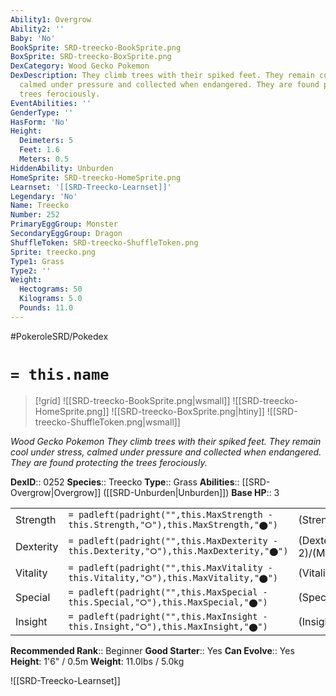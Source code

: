 ```yaml
---
Ability1: Overgrow
Ability2: ''
Baby: 'No'
BookSprite: SRD-treecko-BookSprite.png
BoxSprite: SRD-treecko-BoxSprite.png
DexCategory: Wood Gecko Pokemon
DexDescription: They climb trees with their spiked feet. They remain cool under stress,
  calmed under pressure and collected when endangered. They are found protecting the
  trees ferociously.
EventAbilities: ''
GenderType: ''
HasForm: 'No'
Height:
  Deimeters: 5
  Feet: 1.6
  Meters: 0.5
HiddenAbility: Unburden
HomeSprite: SRD-treecko-HomeSprite.png
Learnset: '[[SRD-Treecko-Learnset]]'
Legendary: 'No'
Name: Treecko
Number: 252
PrimaryEggGroup: Monster
SecondaryEggGroup: Dragon
ShuffleToken: SRD-treecko-ShuffleToken.png
Sprite: treecko.png
Type1: Grass
Type2: ''
Weight:
  Hectograms: 50
  Kilograms: 5.0
  Pounds: 11.0
---
```


#PokeroleSRD/Pokedex

# `= this.name`

> [!grid]
> ![[SRD-treecko-BookSprite.png|wsmall]]
> ![[SRD-treecko-HomeSprite.png]]
> ![[SRD-treecko-BoxSprite.png|htiny]]
> ![[SRD-treecko-ShuffleToken.png|wsmall]]


*Wood Gecko Pokemon*
*They climb trees with their spiked feet. They remain cool under stress, calmed under pressure and collected when endangered. They are found protecting the trees ferociously.*

**DexID**:: 0252
**Species**:: Treecko
**Type**:: Grass
**Abilities**:: [[SRD-Overgrow|Overgrow]] ([[SRD-Unburden|Unburden]])
**Base HP**:: 3

|           |                                                                                        |                                          |
| --------- | -------------------------------------------------------------------------------------- | ---------------------------------------- |
| Strength  | `= padleft(padright("",this.MaxStrength - this.Strength,"⭘"),this.MaxStrength,"⬤")`    | (Strength::2)/(MaxStrength::4)   |
| Dexterity | `= padleft(padright("",this.MaxDexterity - this.Dexterity,"⭘"),this.MaxDexterity,"⬤")` | (Dexterity:: 2)/(MaxDexterity::5) |
| Vitality  | `= padleft(padright("",this.MaxVitality - this.Vitality,"⭘"),this.MaxVitality,"⬤")`    | (Vitality::1)/(MaxVitality::3)   |
| Special   | `= padleft(padright("",this.MaxSpecial - this.Special,"⭘"),this.MaxSpecial,"⬤")`       | (Special::2)/(MaxSpecial::4)     |
| Insight   | `= padleft(padright("",this.MaxInsight - this.Insight,"⭘"),this.MaxInsight,"⬤")`       | (Insight::2)/(MaxInsight::4)     |


**Recommended Rank**:: Beginner
**Good Starter**:: Yes
**Can Evolve**:: Yes
**Height**: 1'6" / 0.5m
**Weight**: 11.0lbs / 5.0kg

![[SRD-Treecko-Learnset]]